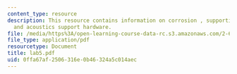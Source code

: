 ```yaml
---
content_type: resource
description: This resource contains information on corrosion , supporting sensors
  and acoustics support hardware.
file: /media/https%3A/open-learning-course-data-rc.s3.amazonaws.com/2-693-principles-of-oceanographic-instrument-systems-sensors-and-measurements-13-998-spring-2004/0ffa67af2506316e0b46324a5c014aec_lab5.pdf
file_type: application/pdf
resourcetype: Document
title: lab5.pdf
uid: 0ffa67af-2506-316e-0b46-324a5c014aec
---
```

